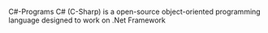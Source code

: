  C#-Programs
C# (C-Sharp) is a open-source object-oriented programming language designed to work on .Net Framework

